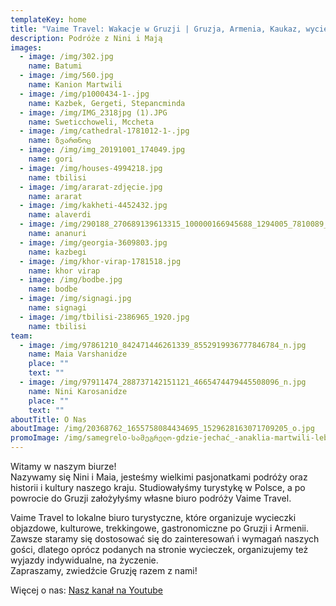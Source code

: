 ```yaml
---
templateKey: home
title: "Vaime Travel: Wakacje w Gruzji | Gruzja, Armenia, Kaukaz, wycieczki, wczasy"
description: Podróże z Nini i Mają
images:
  - image: /img/302.jpg
    name: Batumi
  - image: /img/560.jpg
    name: Kanion Martwili
  - image: /img/p1000434-1-.jpg
    name: Kazbek, Gergeti, Stepancminda
  - image: /img/IMG_2318jpg (1).JPG
    name: Sweticchoweli, Mccheta
  - image: /img/cathedral-1781012-1-.jpg
    name: ზვართნოც
  - image: /img/img_20191001_174049.jpg
    name: gori
  - image: /img/houses-4994218.jpg
    name: tbilisi
  - image: /img/ararat-zdjęcie.jpg
    name: ararat
  - image: /img/kakheti-4452432.jpg
    name: alaverdi
  - image: /img/290188_270689139613315_100000166945688_1294005_7810089_o-1-.jpg
    name: ananuri
  - image: /img/georgia-3609803.jpg
    name: kazbegi
  - image: /img/khor-virap-1781518.jpg
    name: khor virap
  - image: /img/bodbe.jpg
    name: bodbe
  - image: /img/signagi.jpg
    name: signagi
  - image: /img/tbilisi-2386965_1920.jpg
    name: tbilisi
team:
  - image: /img/97861210_842471446261339_8552919936777846784_n.jpg
    name: Maia Varshanidze
    place: ""
    text: ""
  - image: /img/97911474_288737142151121_4665474479445508096_n.jpg
    name: Nini Karosanidze
    place: ""
    text: ""
aboutTitle: O Nas
aboutImage: /img/20368762_1655758084434695_1529628163071709205_o.jpg
promoImage: /img/samegrelo-სამეგრელო-gdzie-jechać_-anaklia-martwili-lebarde-co-zjeść_-ser-sulguni-elardżi-gebżalia.png
---
```

Witamy w naszym biurze!  \
Nazywamy się Nini i Maia, jesteśmy wielkimi pasjonatkami podróży oraz historii i kultury naszego kraju. Studiowałyśmy turystykę w Polsce, a po powrocie do Gruzji założyłyśmy własne biuro podróży Vaime Travel.  

Vaime Travel to lokalne biuro turystyczne, które organizuje wycieczki objazdowe, kulturowe, trekkingowe, gastronomiczne po Gruzji i Armenii. Zawsze staramy się dostosować się do zainteresowań i wymagań naszych gości, dlatego oprócz podanych na stronie wycieczek, organizujemy też wyjazdy indywidualne, na życzenie. \
Zapraszamy, zwiedźcie Gruzję razem z nami!

Więcej o nas: [Nasz kanał na Youtube](https://www.youtube.com/channel/UCnYblaR424qXMVwkZzbJLkg?view_as=subscriber)